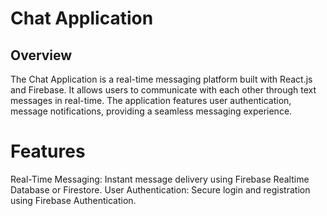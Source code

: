 <h1>Chat Application</h1>
<h2>Overview</h2>
The Chat Application is a real-time messaging platform built with React.js and Firebase. It allows users to communicate with each other through text messages in real-time. The application features user authentication, message notifications, providing a seamless messaging experience.
<h1>Features</h1>
<l1>
Real-Time Messaging: Instant message delivery using Firebase Realtime Database or Firestore.</l1>
<l1>
User Authentication: Secure login and registration using Firebase Authentication.</l1>
